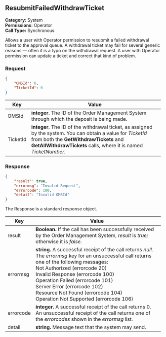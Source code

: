 ## ResubmitFailedWithdrawTicket

**Category:** System<br />**Permissions:** Operator<br />**Call Type:** Synchronous

Allows a user with Operator permission to resubmit a failed withdrawal ticket to the approval queue. A withdrawal ticket may fail for several generic reasons &mdash; often it is a typo on the withdrawal request. A user with Operator permission can update a ticket and correct that kind of problem.

### Request

```json
{
    "OMSId": 0,
    "TicketId": 0
}
```

| Key      | Value                                                        |
| -------- | ------------------------------------------------------------ |
| OMSId    | **integer.** The ID of the Order Management System through which the deposit is being made. |
| TicketId | **integer.** The ID of the withdrawal ticket, as assigned by the system. You can obtain a value for *TicketId* from both the **GetWithdrawTickets** and **GetAllWithdrawTickets** calls, where it is named *TicketNumber.* |

### Response

```json
{
    "result": true,
    "errormsg": "Invalid Request",
    "errorcode": 100,
    "detail": "Invalid OMSId"
}
```
The Response is a standard response object.

| Key       | Value                                                        |
| --------- | ------------------------------------------------------------ |
| result    | **Boolean.** If the call has been successfully received by the Order Management System, *result* is *true;* otherwise it is *false.* |
| errormsg  | **string.** A successful receipt of the call returns *null.* The *errormsg* key for an unsuccessful call returns one of the following messages:<br />Not Authorized (errorcode 20)<br />Invalid Response (errorcode 100)<br />Operation Failed (errorcode 101)<br />Server Error (errorcode 102)<br />Resource Not Found (errorcode 104)<br />Operation Not Supported (errorcode 106) |
| errorcode | **integer.** A successful receipt of the call returns 0. An unsuccessful receipt of the call returns one of the *errorcodes* shown in the *errormsg* list. |
| detail    | **string.** Message text that the system may send.           |



